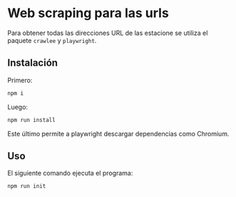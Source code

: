 # Web scraping para las urls

Para obtener todas las direcciones URL de las estacione se utiliza el paquete `crawlee` y `playwright`.

## Instalación

Primero:

```bash
npm i
```

Luego:

``` bash
npm run install
```

Este último permite a playwright descargar dependencias como Chromium.

## Uso

El siguiente comando ejecuta el programa:

```js
npm run init
```
